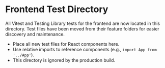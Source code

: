 # Frontend Test Directory

All Vitest and Testing Library tests for the frontend are now located in this directory. Test files have been moved from their feature folders for easier discovery and maintenance.

- Place all new test files for React components here.
- Use relative imports to reference components (e.g., `import App from '../App'`).
- This directory is ignored by the production build.
